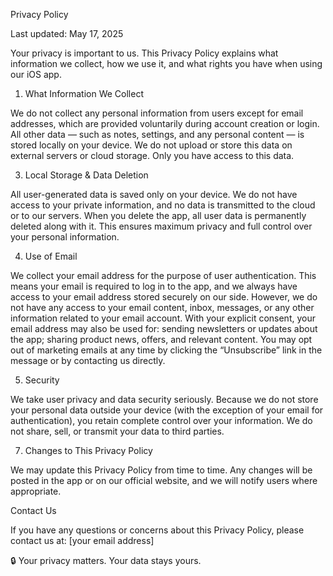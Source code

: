 Privacy Policy

Last updated: May 17, 2025

Your privacy is important to us. This Privacy Policy explains what information we collect, how we use it, and what rights you have when using our iOS app.

1. What Information We Collect

We do not collect any personal information from users except for email addresses, which are provided voluntarily during account creation or login.
All other data — such as notes, settings, and any personal content — is stored locally on your device. We do not upload or store this data on external servers or cloud storage. Only you have access to this data.

3. Local Storage & Data Deletion
   
All user-generated data is saved only on your device.
We do not have access to your private information, and no data is transmitted to the cloud or to our servers.
When you delete the app, all user data is permanently deleted along with it.
This ensures maximum privacy and full control over your personal information.

4. Use of Email
   
We collect your email address for the purpose of user authentication.
This means your email is required to log in to the app, and we always have access to your email address stored securely on our side.
However, we do not have any access to your email content, inbox, messages, or any other information related to your email account.
With your explicit consent, your email address may also be used for:
sending newsletters or updates about the app;
sharing product news, offers, and relevant content.
You may opt out of marketing emails at any time by clicking the “Unsubscribe” link in the message or by contacting us directly.

5. Security

We take user privacy and data security seriously.
Because we do not store your personal data outside your device (with the exception of your email for authentication), you retain complete control over your information.
We do not share, sell, or transmit your data to third parties.

7. Changes to This Privacy Policy
   
We may update this Privacy Policy from time to time.
Any changes will be posted in the app or on our official website, and we will notify users where appropriate.

Contact Us

If you have any questions or concerns about this Privacy Policy, please contact us at: [your email address]

🔒 Your privacy matters. Your data stays yours.

